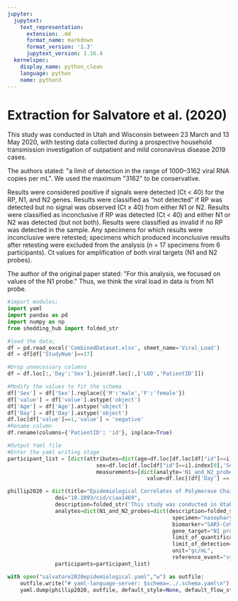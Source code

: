 ```yaml
---
jupyter:
  jupytext:
    text_representation:
      extension: .md
      format_name: markdown
      format_version: '1.3'
      jupytext_version: 1.16.4
  kernelspec:
    display_name: python_clean
    language: python
    name: python3
---
```


# Extraction for Salvatore et al. (2020)


This study was conducted in Utah and Wisconsin between 23 March and 13 May 2020, with testing data collected during a prospective household transmission investigation of outpatient and mild coronavirus disease 2019 cases.

The authors stated: "a limit of detection in the range of 1000–3162 viral RNA copies per mL". We used the maximum "3162" to be conservative.

Results were considered positive if signals were detected (Ct < 40) for the RP, N1, and N2 genes. Results were classified as “not detected” if RP was detected but no signal was observed (Ct ≥ 40) from either N1 or N2. Results were classified as inconclusive if RP was detected (Ct < 40) and either N1 or N2 was detected (but not both). Results were classified as invalid if no RP was detected in the sample. Any specimens for which results were inconclusive were retested; specimens which produced inconclusive results after retesting were excluded from the analysis (n = 17 specimens from 6 participants). Ct values for amplification of both viral targets (N1 and N2 probes).

The author of the original paper stated: "For this analysis, we focused on values of the N1 probe." Thus, we think the viral load in data is from N1 probe.

```python
#import modules;
import yaml
import pandas as pd
import numpy as np
from shedding_hub import folded_str
```

```python
#load the data;
df = pd.read_excel('CombinedDataset.xlsx', sheet_name='Viral_Load')
df = df[df['StudyNum']==17]
```

```python
#Drop unnecessary columns
df = df.loc[:,'Day':'Sex'].join(df.loc[:,['LOD','PatientID']])
```

```python
#Modify the values to fit the schema
df['Sex'] = df['Sex'].replace({'M':'male','F':'female'})
df['value'] = df['value'].astype('object')
df['Age'] = df['Age'].astype('object')
df['Day'] = df['Day'].astype('object')
df.loc[df['value']==1,'value'] = 'negative'
#Rename column
df.rename(columns={'PatientID': 'id'}, inplace=True)
```

```python
#Output Yaml file
#Enter the yaml writing stage
participant_list = [dict(attributes=dict(age=df.loc[df.loc[df["id"]==i].index[0],'Age'],
                            sex=df.loc[df.loc[df["id"]==i].index[0],'Sex']),
                            measurements=[dict(analyte='N1_and_N2_probes',time=j,
                                            value=df.loc[(df['Day'] == j) & (df['id'] == i),"value"].item()) for j in np.unique(df.loc[df['id'] == i,'Day'])]) for i in np.unique(df['id'])]

```



```python
phillip2020 = dict(title="Epidemiological Correlates of Polymerase Chain Reaction Cycle Threshold Values in the Detection of Severe Acute Respiratory Syndrome Coronavirus 2 (SARS-CoV-2)",
               doi="10.1093/cid/ciaa1469",
               description=folded_str('This study was conducted in Utah and Wisconsin between 23 March and 13 May 2020, with testing data collected during a prospective household transmission investigation of outpatient and mild coronavirus disease 2019 cases.\n'),
               analytes=dict(N1_and_N2_probes=dict(description=folded_str("SARS-CoV-2 RNA genome copy concentration calculated from evaluation of both N1 and N2 probe.\nThe authors stated: 'a limit of detection in the range of 1000-3162 viral RNA copies per mL'. We used the maximum '3162' to be conservative.\nResults were considered positive if signals were detected (Ct < 40) for the RP, N1, and N2 genes. Results were classified as 'not detected' if RP was detected but no signal was observed (Ct >= 40) from either N1 or N2. Results were classified as inconclusive if RP was detected (Ct < 40) and either N1 or N2 was detected (but not both). Results were classified as invalid if no RP was detected in the sample. Any specimens for which results were inconclusive were retested; specimens which produced inconclusive results after retesting were excluded from the analysis (n = 17 specimens from 6 participants). Ct values for amplification of both viral targets (N1 and N2 probes).\n"),
                                                    specimen="nasopharyngeal_swab",
                                                    biomarker="SARS-CoV-2",
                                                    gene_target="N1 probe",
                                                    limit_of_quantification='unknown',
                                                    limit_of_detection=3162, #1000~3162 in the article.
                                                    unit="gc/mL",
                                                    reference_event="symptom onset")),
               participants=participant_list)
```

```python
with open("salvatore2020epidemiological.yaml","w") as outfile:
    outfile.write("# yaml-language-server: $schema=../.schema.yaml\n")
    yaml.dump(phillip2020, outfile, default_style=None, default_flow_style=False, sort_keys=False)
```
